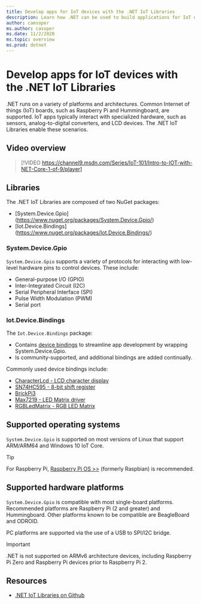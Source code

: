```yaml
---
title: Develop apps for IoT devices with the .NET IoT Libraries
description: Learn how .NET can be used to build applications for IoT devices and scenarios.
author: camsoper
ms.author: casoper
ms.date: 11/2/2020
ms.topic: overview
ms.prod: dotnet
---
```


# Develop apps for IoT devices with the .NET IoT Libraries

.NET runs on a variety of platforms and architectures. Common Internet of things (IoT) boards, such as Raspberry Pi and Hummingboard, are supported. IoT apps typically interact with specialized hardware, such as sensors, analog-to-digital converters, and LCD devices. The .NET IoT Libraries enable these scenarios.

## Video overview

<!--markdownlint-disable MD034 -->
> [!VIDEO https://channel9.msdn.com/Series/IoT-101/Intro-to-IOT-with-NET-Core-1-of-9/player]

## Libraries

The .NET IoT Libraries are composed of two NuGet packages:

- [System.Device.Gpio] (https://www.nuget.org/packages/System.Device.Gpio/) <span class="docon docon-navigate-external x-hidden-focus"></span>
- [Iot.Device.Bindings] (https://www.nuget.org/packages/Iot.Device.Bindings/) <span class="docon docon-navigate-external x-hidden-focus"></span>

### System.Device.Gpio

`System.Device.Gpio` supports a variety of protocols for interacting with low-level hardware pins to control devices. These include:

- General-purpose I/O (GPIO)
- Inter-Integrated Circuit (I2C)
- Serial Peripheral Interface (SPI)
- Pulse Width Modulation (PWM)
- Serial port

### Iot.Device.Bindings

The `Iot.Device.Bindings` package:

* Contains [device bindings](https://github.com/dotnet/iot/blob/master/src/devices/README.md) <span class="docon docon-navigate-external x-hidden-focus"></span> to streamline app development by wrapping System.Device.Gpio.
* Is community-supported, and additional bindings are added continually.

Commonly used device bindings include:

- [CharacterLcd - LCD character display](https://github.com/dotnet/iot/tree/master/src/devices/CharacterLcd) <span class="docon docon-navigate-external x-hidden-focus"></span>
- [SN74HC595 - 8-bit shift register](https://github.com/dotnet/iot/tree/master/src/devices/Sn74hc595) <span class="docon docon-navigate-external x-hidden-focus"></span>
- [BrickPi3](https://github.com/dotnet/iot/tree/master/src/devices/BrickPi3) <span class="docon docon-navigate-external x-hidden-focus"></span>
- [Max7219 - LED Matrix driver](https://github.com/dotnet/iot/tree/master/src/devices/Max7219) <span class="docon docon-navigate-external x-hidden-focus"></span>
- [RGBLedMatrix - RGB LED Matrix](https://github.com/dotnet/iot/tree/master/src/devices/RGBLedMatrix) <span class="docon docon-navigate-external x-hidden-focus"></span>

## Supported operating systems

`System.Device.Gpio` is supported on most versions of Linux that support ARM/ARM64 and Windows 10 IoT Core.

> [!TIP]
> For Raspberry Pi, [Raspberry Pi OS >>](https://www.raspberrypi.org/documentation/installation/installing-images/README.md)  <span class="docon docon-navigate-external x-hidden-focus"></span> (formerly Raspbian) is recommended.

## Supported hardware platforms

`System.Device.Gpio` is compatible with most single-board platforms. Recommended platforms are Raspberry Pi (2 and greater) and Hummingboard. Other platforms known to be compatible are BeagleBoard and ODROID.

PC platforms are supported via the use of a USB to SPI/I2C bridge.

> [!IMPORTANT]
> .NET is not supported on ARMv6 architecture devices, including Raspberry Pi Zero and Raspberry Pi devices prior to Raspberry Pi 2.

## Resources

- [.NET IoT Libraries on Github](https://github.com/dotnet/iot) <span class="docon docon-navigate-external x-hidden-focus"></span>
